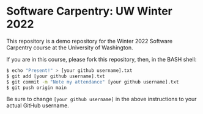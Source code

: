 # Software Carpentry: UW Winter 2022

This repository is a demo repository for the Winter 2022 Software Carpentry course at
the University of Washington.

If you are in this course, please fork this repository, then, in the BASH shell:

```bash
$ echo "Present!" > [your github username].txt
$ git add [your github username].txt
$ git commit -m "Note my attendance" [your github username].txt
$ git push origin main
```

Be sure to change `[your github username]` in the above instructions to your actual
GitHub username.